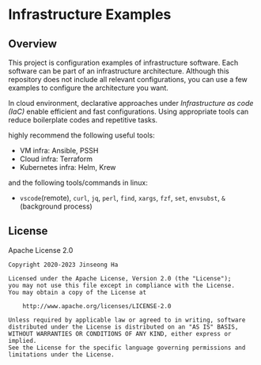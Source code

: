 # Infrastructure Examples

## Overview

This project is configuration examples of infrastructure software. Each software can be part of an infrastructure architecture. Although this repository does not include all relevant configurations, you can use a few examples to configure the architecture you want.

In cloud environment, declarative approaches under *Infrastructure as code (IaC)* enable efficient and fast configurations. Using appropriate tools can reduce boilerplate codes and repetitive tasks.

highly recommend the following useful tools:

- VM infra: Ansible, PSSH
- Cloud infra: Terraform
- Kubernetes infra: Helm, Krew

and the following tools/commands in linux:

- `vscode`(remote), `curl`, `jq`, `perl`, `find`, `xargs`, `fzf`, `set`, `envsubst`, `&`(background process)

## License

Apache License 2.0

```text
Copyright 2020-2023 Jinseong Ha

Licensed under the Apache License, Version 2.0 (the "License");
you may not use this file except in compliance with the License.
You may obtain a copy of the License at

    http://www.apache.org/licenses/LICENSE-2.0

Unless required by applicable law or agreed to in writing, software
distributed under the License is distributed on an "AS IS" BASIS,
WITHOUT WARRANTIES OR CONDITIONS OF ANY KIND, either express or implied.
See the License for the specific language governing permissions and
limitations under the License.
```
